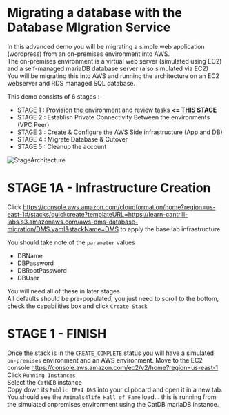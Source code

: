 #  Migrating a database with the Database MIgration Service

In this advanced demo you will be migrating a simple web application (wordpress) from an on-premises environment into AWS.  
The on-premises environment is a virtual web server (simulated using EC2) and a self-managed mariaDB database server (also simulated via EC2)  
You will be migrating this into AWS and running the architecture on an EC2 webserver and RDS managed SQL database.  

This demo consists of 6 stages :-

- [STAGE 1 : Provision the environment and review tasks **<= THIS STAGE**](https://github.com/ArcProjects/Database-migration-service-DMS-/blob/main/README.md#stage-1a---infrastructure-creation)
- STAGE 2 : Establish Private Connectivity Between the environments (VPC Peer)
- STAGE 3 : Create & Configure the AWS Side infrastructure (App and DB)
- STAGE 4 : Migrate Database & Cutover
- STAGE 5 : Cleanup the account

![StageArchitecture](https://github.com/acantril/learn-cantrill-io-labs/blob/master/aws-dms-database-migration/02_LABINSTRUCTIONS/ARCHITECTURE-STAGE1.png)

# STAGE 1A - Infrastructure Creation

Click https://console.aws.amazon.com/cloudformation/home?region=us-east-1#/stacks/quickcreate?templateURL=https://learn-cantrill-labs.s3.amazonaws.com/aws-dms-database-migration/DMS.yaml&stackName=DMS to apply the base lab infrastructure  

You should take note of the `parameter` values 

- DBName
- DBPassword
- DBRootPassword
- DBUser

You will need all of these in later stages.  
All defaults should be pre-populated, you just need to scroll to the bottom, check the capabilities box and click `Create Stack`  

# STAGE 1 - FINISH   

Once the stack is in the `CREATE_COMPLETE` status you will have a simulated `on-premises` environment and an AWS environment.
Move to the EC2 console https://console.aws.amazon.com/ec2/v2/home?region=us-east-1  
Click `Running Instances`  
Select the `CatWEB` instance  
Copy down its `Public IPv4 DNS` into your clipboard and open it in a new tab.  
You should see the `Animals4life Hall of Fame` load... this is running from the simulated onpremises environment using the CatDB mariaDB instance.  


